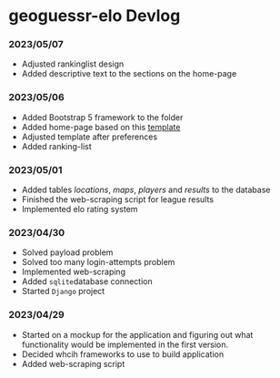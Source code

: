 # geoguessr-elo Devlog
### 2023/05/07
- Adjusted rankinglist design
- Added descriptive text to the sections on the home-page

### 2023/05/06
- Added Bootstrap 5 framework to the folder
- Added home-page based on this [template](https://startbootstrap.com/previews/one-page-wonder)
- Adjusted template after preferences
- Added ranking-list

### 2023/05/01
- Added tables *locations*, *maps*, *players* and *results* to the database
- Finished the web-scraping script for league results
- Implemented elo rating system
### 2023/04/30
- Solved payload problem
- Solved too many login-attempts problem
- Implemented web-scraping
- Added `sqlite`database connection
- Started `Django` project

### 2023/04/29
- Started on a mockup for the application and figuring out what functionality would be implemented in the first version.
- Decided whcih frameworks to use to build application
- Added web-scraping script